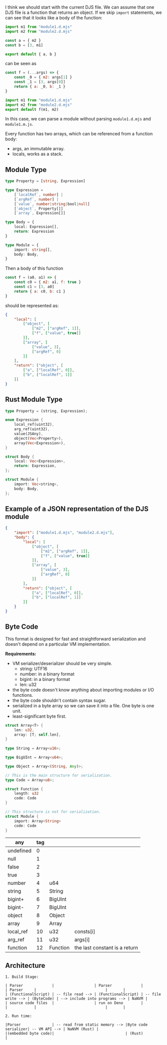 I think we should start with the current DJS file. We can assume that one DJS file is a function that returns an object. If we skip `import` statements, we can see that it looks like a body of the function:

```js
import m1 from "module1.d.mjs"
import m2 from "module2.d.mjs"

const a = { m2 }
const b = [3, m1]

export default { a, b }
```

can be seen as

```js
const f = (...args) => {
    const _0 = { m2: args[1] }
    const _1 = [3, args[0]]
    return { a: _0, b: _1 }
}

import m1 from "module1.d.mjs"
import m2 from "module2.d.mjs"
export default f(m1, m2)
```

In this case, we can parse a module without parsing `module1.d.mjs` and `module1.m.js`.

Every function has two arrays, which can be referenced from a function body:
- args, an immutable array.
- locals, works as a stack.

## Module Type

```ts
type Property = [string, Expression]

type Expression =
    [`localRef`, number] |
    [`argRef`, number] |
    [`value`, number|string|bool|null]
    [`object`, Property[]]
    [`array`, Expression[]]

type Body = {
    local: Expression[],
    return: Expression
}

type Module = {
    import: string[],
    body: Body,
}
```

Then a body of this function 

```js
const f = (a0, a1) => {
    const c0 = { m2: a1, f: true }
    const c1 = [3, a0]
    return { a: c0, b: c1 }
}
```

should be represented as:

```json
{
    "local": [
        ["object", [
            ["m2", ["argRef", 1]],
            ["f", ["value", true]]
        ]],
        ["array", [
            ["value", 3],
            ["argRef", 0]
        ]]
    ],
    "return": ["object", [
        ["a", ["localRef", 0]],
        ["b", ["localRef", 1]]
    ]]
}
```

## Rust Module Type

```rust
type Property = (string, Expression);

enum Expression {
    local_ref(uint32),
    arg_ref(uint32),
    value(JSAny),
    object(Vec<Property>),
    array(Vec<Expression>),
}

struct Body {
    local: Vec<Expression>,
    return: Expression,
};

struct Module {
    import: Vec<string>,
    body: Body,
};
```

## Example of a JSON representation of the DJS module

```json
{
    "import": ["module1.d.mjs", "module2.d.mjs"],
    "body": {
        "local": [
            ["object", [
                ["m2", ["argRef", 1]],
                ["f", ["value", true]]
            ]],
            ["array", [
                ["value", 3],
                ["argRef", 0]
            ]]
        ],
        "return": ["object", [
            ["a", ["localRef", 0]],
            ["b", ["localRef", 1]]
        ]]
    }
}
```

## Byte Code

This format is designed for fast and straightforward serialization and doesn't depend on a particular VM implementation.

**Requirements:** 
- VM serializer/deserializer should be very simple.
    - string: UTF16
    - number: in a binary format
    - bigint: in a binary format
    - len: u32
- the byte code doesn't know anything about importing modules or I/O functions.
- the byte code shouldn't contain syntax sugar.
- serialized in a byte array so we can save it into a file. One byte is one unit.
- least-significant byte first.

```rust
struct Array<T> {
    len: u32,
    array: [T; self.len],
}
 
type String = Array<u16>;

type BigUInt = Array<u64>;

type Object = Array<(String, Any)>;

// This is the main structure for serialization.
type Code = Array<u8>;

struct Function {
    length: u32
    code: Code
}

// This structure is not for serialization.
struct Module {
    import: Array<String>
    code: Code
}
```

|any      |tag|                       |                             |
|---------|---|-----------------------|-----------------------------|
|undefined|  0|                       |                             |
|null     |  1|                       |                             |
|false    |  2|                       |                             |
|true     |  3|                       |                             |
|number   |  4|u64                    |                             |
|string   |  5|String                 |                             |
|bigint+  |  6|BigUInt                |                             |
|bigint-  |  7|BigUInt                |                             |
|object   |  8|Object                 |                             |
|array    |  9|Array<Any>             |                             |
|local_ref| 10|u32                    |consts[i]                    |
|arg_ref  | 11|u32                    |args[i]                      |
|function | 12|Function               |the last constant is a return|

## Architecture

```
1. Build Stage:

| Parser             |                  | Parser             |                   | Parser     |                               |       |
| (FunctionalScript) | -- file read --> | (FunctionalScript) | -- file write --> | (ByteCode) | --> include into programs --> | NaNVM |
| source code files  |                  | run on Deno        |                   |            |                               |       |

2. Run time:

|Parser              | -- read from static memory --> |Byte code serializer| -- VM API --> | NaNVM (Rust) |
|(embedded byte code)|                                | (Rust)             |       
```
